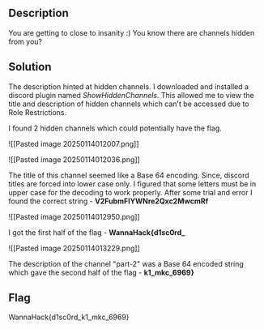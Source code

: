 ## Description
You are getting to close to insanity :)
You know there are channels hidden from you?

## Solution
The description hinted at hidden channels.
I downloaded and installed a discord plugin named _$ShowHiddenChannels$_.
This allowed me to view the title and description of hidden channels which can't be accessed due to Role Restrictions.

I found 2 hidden channels which could potentially have the flag.

![[Pasted image 20250114012007.png]]

![[Pasted image 20250114012036.png]]

The title of this channel seemed like a Base 64 encoding.
Since, discord titles are forced into lower case only. I figured that some letters must be in upper case for the decoding to work properly.
After some trial and error I found the correct string - **V2FubmFIYWNre2Qxc2MwcmRf**

![[Pasted image 20250114012950.png]]

I got the first half of the flag - **WannaHack{d1sc0rd_**

![[Pasted image 20250114013229.png]]

The description of the channel "part-2" was a Base 64 encoded string which gave the second half of the flag - **k1_mkc_6969}**

## Flag
WannaHack{d1sc0rd_k1_mkc_6969}